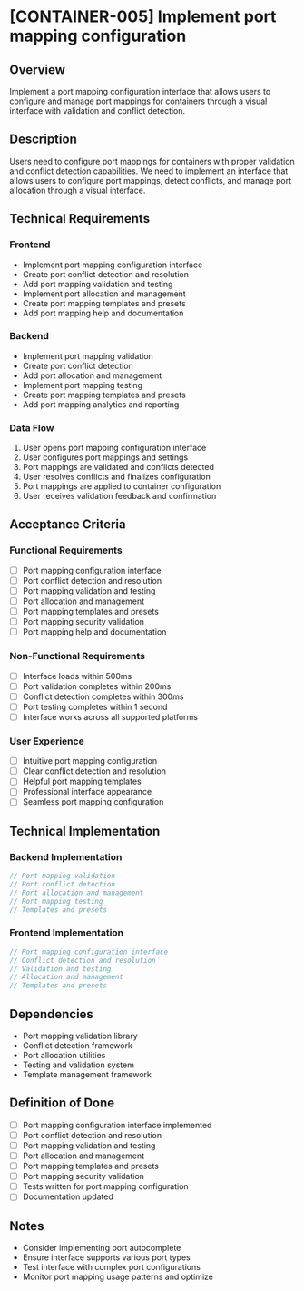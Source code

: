 # [CONTAINER-005] Implement port mapping configuration

## Overview

Implement a port mapping configuration interface that allows users to configure and manage port mappings for containers through a visual interface with validation and conflict detection.

## Description

Users need to configure port mappings for containers with proper validation and conflict detection capabilities. We need to implement an interface that allows users to configure port mappings, detect conflicts, and manage port allocation through a visual interface.

## Technical Requirements

### Frontend

- Implement port mapping configuration interface
- Create port conflict detection and resolution
- Add port mapping validation and testing
- Implement port allocation and management
- Create port mapping templates and presets
- Add port mapping help and documentation

### Backend

- Implement port mapping validation
- Create port conflict detection
- Add port allocation and management
- Implement port mapping testing
- Create port mapping templates and presets
- Add port mapping analytics and reporting

### Data Flow

1. User opens port mapping configuration interface
2. User configures port mappings and settings
3. Port mappings are validated and conflicts detected
4. User resolves conflicts and finalizes configuration
5. Port mappings are applied to container configuration
6. User receives validation feedback and confirmation

## Acceptance Criteria

### Functional Requirements

- [ ] Port mapping configuration interface
- [ ] Port conflict detection and resolution
- [ ] Port mapping validation and testing
- [ ] Port allocation and management
- [ ] Port mapping templates and presets
- [ ] Port mapping security validation
- [ ] Port mapping help and documentation

### Non-Functional Requirements

- [ ] Interface loads within 500ms
- [ ] Port validation completes within 200ms
- [ ] Conflict detection completes within 300ms
- [ ] Port testing completes within 1 second
- [ ] Interface works across all supported platforms

### User Experience

- [ ] Intuitive port mapping configuration
- [ ] Clear conflict detection and resolution
- [ ] Helpful port mapping templates
- [ ] Professional interface appearance
- [ ] Seamless port mapping configuration

## Technical Implementation

### Backend Implementation

```rust
// Port mapping validation
// Port conflict detection
// Port allocation and management
// Port mapping testing
// Templates and presets
```

### Frontend Implementation

```typescript
// Port mapping configuration interface
// Conflict detection and resolution
// Validation and testing
// Allocation and management
// Templates and presets
```

## Dependencies

- Port mapping validation library
- Conflict detection framework
- Port allocation utilities
- Testing and validation system
- Template management framework

## Definition of Done

- [ ] Port mapping configuration interface implemented
- [ ] Port conflict detection and resolution
- [ ] Port mapping validation and testing
- [ ] Port allocation and management
- [ ] Port mapping templates and presets
- [ ] Port mapping security validation
- [ ] Tests written for port mapping configuration
- [ ] Documentation updated

## Notes

- Consider implementing port autocomplete
- Ensure interface supports various port types
- Test interface with complex port configurations
- Monitor port mapping usage patterns and optimize
